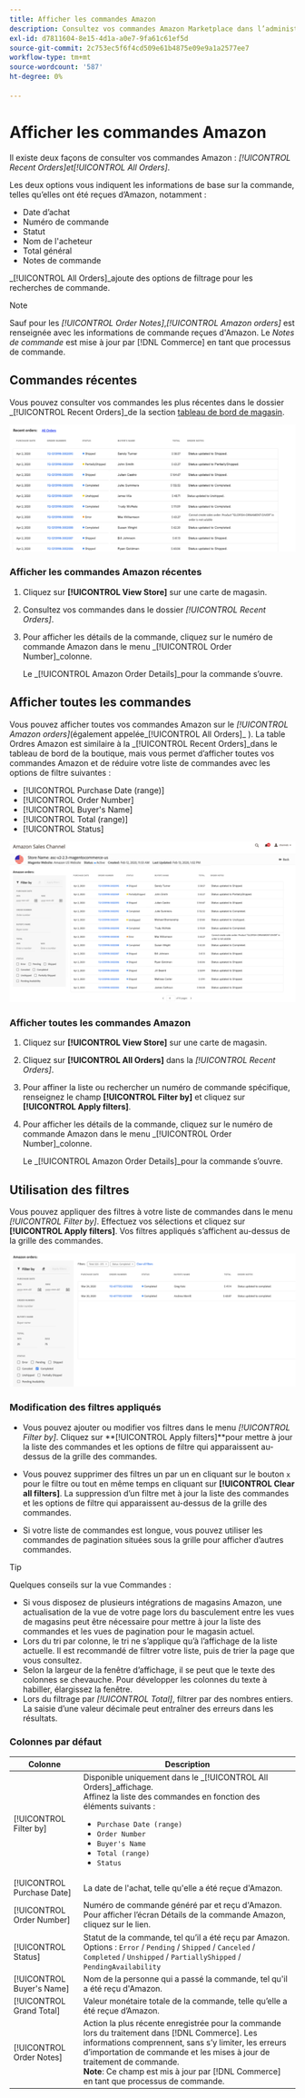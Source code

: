```yaml
---
title: Afficher les commandes Amazon
description: Consultez vos commandes Amazon Marketplace dans l’administrateur Adobe Commerce ou Magento Open Source.
exl-id: d7811604-8e15-4d1a-a0e7-9fa61c61ef5d
source-git-commit: 2c753ec5f6f4cd509e61b4875e09e9a1a2577ee7
workflow-type: tm+mt
source-wordcount: '587'
ht-degree: 0%

---
```


# Afficher les commandes Amazon

Il existe deux façons de consulter vos commandes Amazon : _[!UICONTROL Recent Orders]_et_[!UICONTROL All Orders]_.

Les deux options vous indiquent les informations de base sur la commande, telles qu’elles ont été reçues d’Amazon, notamment :

- Date d’achat
- Numéro de commande
- Statut
- Nom de l&#39;acheteur
- Total général
- Notes de commande

_[!UICONTROL All Orders]_ajoute des options de filtrage pour les recherches de commande.

>[!NOTE]
>
>Sauf pour les _[!UICONTROL Order Notes]_,_[!UICONTROL Amazon orders]_ est renseignée avec les informations de commande reçues d&#39;Amazon. Le _Notes de commande_ est mise à jour par [!DNL Commerce] en tant que processus de commande.

## Commandes récentes

Vous pouvez consulter vos commandes les plus récentes dans le dossier _[!UICONTROL Recent Orders]_de la section [tableau de bord de magasin](./amazon-store-dashboard.md).

![Commandes récentes](assets/amazon-recent-orders-imported.png)

### Afficher les commandes Amazon récentes

1. Cliquez sur **[!UICONTROL View Store]** sur une carte de magasin.

1. Consultez vos commandes dans le dossier _[!UICONTROL Recent Orders]_.

1. Pour afficher les détails de la commande, cliquez sur le numéro de commande Amazon dans le menu _[!UICONTROL Order Number]_colonne.

   Le _[!UICONTROL Amazon Order Details]_pour la commande s’ouvre.

## Afficher toutes les commandes

Vous pouvez afficher toutes vos commandes Amazon sur le _[!UICONTROL Amazon orders]_(également appelée_[!UICONTROL All Orders]_ ). La table Ordres Amazon est similaire à la _[!UICONTROL Recent Orders]_dans le tableau de bord de la boutique, mais vous permet d’afficher toutes vos commandes Amazon et de réduire votre liste de commandes avec les options de filtre suivantes :

- [!UICONTROL Purchase Date (range)]
- [!UICONTROL Order Number]
- [!UICONTROL Buyer's Name]
- [!UICONTROL Total (range)]
- [!UICONTROL Status]

![Commandes Amazon](assets/amazon-orders-list-all.png)

### Afficher toutes les commandes Amazon

1. Cliquez sur **[!UICONTROL View Store]** sur une carte de magasin.

1. Cliquez sur **[!UICONTROL All Orders]** dans la _[!UICONTROL Recent Orders]_.

1. Pour affiner la liste ou rechercher un numéro de commande spécifique, renseignez le champ **[!UICONTROL Filter by]** et cliquez sur **[!UICONTROL Apply filters]**.

1. Pour afficher les détails de la commande, cliquez sur le numéro de commande Amazon dans le menu _[!UICONTROL Order Number]_colonne.

   Le _[!UICONTROL Amazon Order Details]_pour la commande s’ouvre.

## Utilisation des filtres

Vous pouvez appliquer des filtres à votre liste de commandes dans le menu _[!UICONTROL Filter by]_. Effectuez vos sélections et cliquez sur **[!UICONTROL Apply filters]**. Vos filtres appliqués s’affichent au-dessus de la grille des commandes.

![Filtres pour l’affichage des commandes Amazon](assets/amazon-orders-filter-view.png)

### Modification des filtres appliqués

- Vous pouvez ajouter ou modifier vos filtres dans le menu _[!UICONTROL Filter by]_. Cliquez sur **[!UICONTROL Apply filters]**pour mettre à jour la liste des commandes et les options de filtre qui apparaissent au-dessus de la grille des commandes.

- Vous pouvez supprimer des filtres un par un en cliquant sur le bouton `x` pour le filtre ou tout en même temps en cliquant sur **[!UICONTROL Clear all filters]**. La suppression d’un filtre met à jour la liste des commandes et les options de filtre qui apparaissent au-dessus de la grille des commandes.

- Si votre liste de commandes est longue, vous pouvez utiliser les commandes de pagination situées sous la grille pour afficher d’autres commandes.

>[!TIP]
>
>Quelques conseils sur la vue Commandes :
>
>- Si vous disposez de plusieurs intégrations de magasins Amazon, une actualisation de la vue de votre page lors du basculement entre les vues de magasins peut être nécessaire pour mettre à jour la liste des commandes et les vues de pagination pour le magasin actuel.
>- Lors du tri par colonne, le tri ne s’applique qu’à l’affichage de la liste actuelle. Il est recommandé de filtrer votre liste, puis de trier la page que vous consultez.
>- Selon la largeur de la fenêtre d’affichage, il se peut que le texte des colonnes se chevauche. Pour développer les colonnes du texte à habiller, élargissez la fenêtre.
>- Lors du filtrage par _[!UICONTROL Total]_, filtrer par des nombres entiers. La saisie d’une valeur décimale peut entraîner des erreurs dans les résultats.


### Colonnes par défaut

| Colonne | Description |
|---|---|
| [!UICONTROL Filter by] | Disponible uniquement dans le _[!UICONTROL All Orders]_affichage.<br>Affinez la liste des commandes en fonction des éléments suivants :<ul><li>`Purchase Date (range)`</li><li>`Order Number`</li><li>`Buyer's Name`</li><li>`Total (range)`</li><li>`Status`</li></ul> |
| [!UICONTROL Purchase Date] | La date de l&#39;achat, telle qu&#39;elle a été reçue d&#39;Amazon. |
| [!UICONTROL Order Number] | Numéro de commande généré par et reçu d&#39;Amazon. Pour afficher l’écran Détails de la commande Amazon, cliquez sur le lien. |
| [!UICONTROL Status] | Statut de la commande, tel qu’il a été reçu par Amazon. Options : `Error` / `Pending` / `Shipped` / `Canceled` / `Completed` / `Unshipped` / `PartiallyShipped` / `PendingAvailability` |
| [!UICONTROL Buyer's Name] | Nom de la personne qui a passé la commande, tel qu&#39;il a été reçu d&#39;Amazon. |
| [!UICONTROL Grand Total] | Valeur monétaire totale de la commande, telle qu’elle a été reçue d’Amazon. |
| [!UICONTROL Order Notes] | Action la plus récente enregistrée pour la commande lors du traitement dans [!DNL Commerce]. Les informations comprennent, sans s’y limiter, les erreurs d’importation de commande et les mises à jour de traitement de commande.<br>**Note**: Ce champ est mis à jour par [!DNL Commerce] en tant que processus de commande. |
